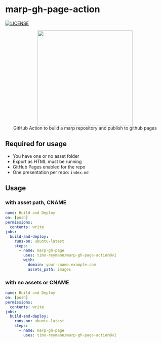 # marp-gh-page-action
[![LICENSE](https://img.shields.io/github/license/timo-reymann/marp-gh-page-action)](https://github.com/timo-reymann/marp-gh-page-action/blob/main/LICENSE)

<p align="center">
  <img width="300" src="https://avatars.githubusercontent.com/u/54465427?v=4">
  <br />
  GitHub Action to build a marp repository and publish to github pages
</p>

## Required for usage

- You have one or no asset folder
- Export as HTML must be running
- GitHub Pages enabled for the repo
- One presentation per repo: `index.md`

## Usage

### with asset path, CNAME

```yaml
name: Build and Deploy
on: [push]
permissions:
  contents: write
jobs:
  build-and-deploy:
    runs-on: ubuntu-latest
    steps:
      - name: marp-gh-page
        uses: timo-reymann/marp-gh-page-action@v1
        with:
          domain: your-cname.example.com
          assets_path: images
```

### with no assets or CNAME

```yaml
name: Build and Deploy
on: [push]
permissions:
  contents: write
jobs:
  build-and-deploy:
    runs-on: ubuntu-latest
    steps:
      - name: marp-gh-page
        uses: timo-reymann/marp-gh-page-action@v1
```
